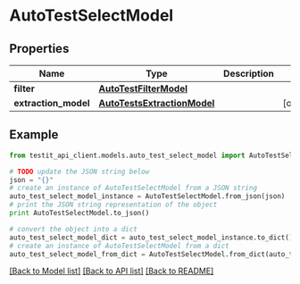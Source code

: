# AutoTestSelectModel


## Properties
Name | Type | Description | Notes
------------ | ------------- | ------------- | -------------
**filter** | [**AutoTestFilterModel**](AutoTestFilterModel.md) |  | 
**extraction_model** | [**AutoTestsExtractionModel**](AutoTestsExtractionModel.md) |  | [optional] 

## Example

```python
from testit_api_client.models.auto_test_select_model import AutoTestSelectModel

# TODO update the JSON string below
json = "{}"
# create an instance of AutoTestSelectModel from a JSON string
auto_test_select_model_instance = AutoTestSelectModel.from_json(json)
# print the JSON string representation of the object
print AutoTestSelectModel.to_json()

# convert the object into a dict
auto_test_select_model_dict = auto_test_select_model_instance.to_dict()
# create an instance of AutoTestSelectModel from a dict
auto_test_select_model_from_dict = AutoTestSelectModel.from_dict(auto_test_select_model_dict)
```
[[Back to Model list]](../README.md#documentation-for-models) [[Back to API list]](../README.md#documentation-for-api-endpoints) [[Back to README]](../README.md)


